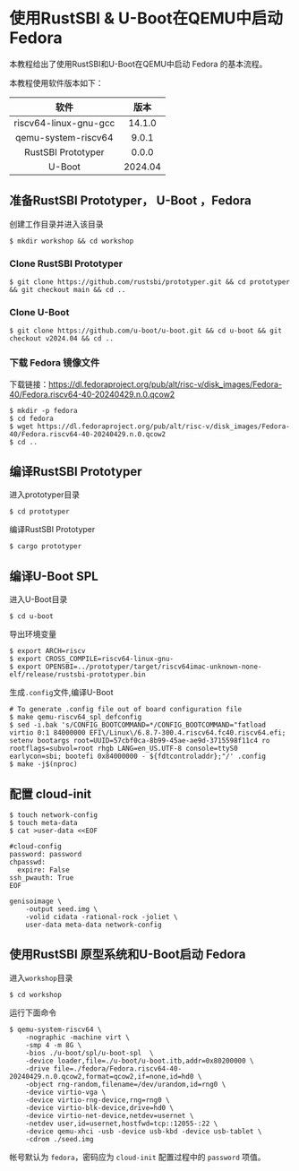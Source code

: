# 使用RustSBI & U-Boot在QEMU中启动 Fedora

本教程给出了使用RustSBI和U-Boot在QEMU中启动 Fedora 的基本流程。

本教程使用软件版本如下：

|         软件          |  版本   |
| :-------------------: | :-----: |
| riscv64-linux-gnu-gcc | 14.1.0  |
|  qemu-system-riscv64  |  9.0.1  |
|  RustSBI Prototyper   |  0.0.0  |
|        U-Boot         | 2024.04 |

## 准备RustSBI Prototyper， U-Boot ，Fedora 

创建工作目录并进入该目录

``` shell
$ mkdir workshop && cd workshop
```

### Clone RustSBI Prototyper

``` shell
$ git clone https://github.com/rustsbi/prototyper.git && cd prototyper && git checkout main && cd ..
```

### Clone U-Boot

``` shell
$ git clone https://github.com/u-boot/u-boot.git && cd u-boot && git checkout v2024.04 && cd ..
```
### 下载 Fedora 镜像文件

下载链接：<https://dl.fedoraproject.org/pub/alt/risc-v/disk_images/Fedora-40/Fedora.riscv64-40-20240429.n.0.qcow2>
```shell
$ mkdir -p fedora
$ cd fedora
$ wget https://dl.fedoraproject.org/pub/alt/risc-v/disk_images/Fedora-40/Fedora.riscv64-40-20240429.n.0.qcow2
$ cd ..
```

## 编译RustSBI  Prototyper

进入prototyper目录

``` shell
$ cd prototyper
```

编译RustSBI  Prototyper

``` shell
$ cargo prototyper
```

## 编译U-Boot SPL

进入U-Boot目录

``` shell
$ cd u-boot
```

导出环境变量

```shell
$ export ARCH=riscv
$ export CROSS_COMPILE=riscv64-linux-gnu-
$ export OPENSBI=../prototyper/target/riscv64imac-unknown-none-elf/release/rustsbi-prototyper.bin 
```

生成`.config`文件,编译U-Boot

```shell
# To generate .config file out of board configuration file
$ make qemu-riscv64_spl_defconfig
$ sed -i.bak 's/CONFIG_BOOTCOMMAND=*/CONFIG_BOOTCOMMAND="fatload virtio 0:1 84000000 EFI\/Linux\/6.8.7-300.4.riscv64.fc40.riscv64.efi; setenv bootargs root=UUID=57cbf0ca-8b99-45ae-ae9d-3715598f11c4 ro rootflags=subvol=root rhgb LANG=en_US.UTF-8 console=ttyS0 earlycon=sbi; bootefi 0x84000000 - ${fdtcontroladdr};"/' .config
$ make -j$(nproc)
```

## 配置 cloud-init

```shell
$ touch network-config
$ touch meta-data
$ cat >user-data <<EOF

#cloud-config
password: password
chpasswd:
  expire: False
ssh_pwauth: True
EOF

genisoimage \
    -output seed.img \
    -volid cidata -rational-rock -joliet \
    user-data meta-data network-config
```

## 使用RustSBI 原型系统和U-Boot启动 Fedora

进入`workshop`目录

``` shell
$ cd workshop
```

运行下面命令

``` shell
$ qemu-system-riscv64 \
    -nographic -machine virt \
    -smp 4 -m 8G \
    -bios ./u-boot/spl/u-boot-spl  \
    -device loader,file=./u-boot/u-boot.itb,addr=0x80200000 \
    -drive file=./fedora/Fedora.riscv64-40-20240429.n.0.qcow2,format=qcow2,if=none,id=hd0 \
    -object rng-random,filename=/dev/urandom,id=rng0 \
    -device virtio-vga \
    -device virtio-rng-device,rng=rng0 \
    -device virtio-blk-device,drive=hd0 \
    -device virtio-net-device,netdev=usernet \
    -netdev user,id=usernet,hostfwd=tcp::12055-:22 \
    -device qemu-xhci -usb -device usb-kbd -device usb-tablet \
    -cdrom ./seed.img
```

帐号默认为 `fedora`，密码应为 `cloud-init` 配置过程中的 `password` 项值。
